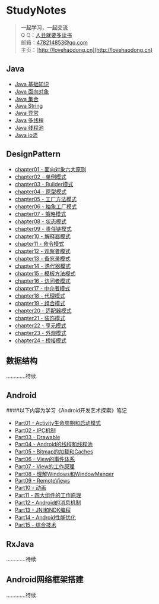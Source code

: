 #  StudyNotes
> **一起学习，一起交流**  
Q Q：[人丑就要多读书](http://sighttp.qq.com/msgrd?v=3&uin=478214853&site=&menu=yes)  
邮箱：[478214853@qq.com](mailto:478214853@qq.com)  
主页：[http://lovehaodong.cn](http://lovehaodong.cn) 

##  Java

* [Java 基础知识](https://github.com/yanghaodong/StudyNotes/blob/master/Java/java%E5%9F%BA%E7%A1%80%E7%9F%A5%E8%AF%86.md)
* [Java 面向对象](https://github.com/yanghaodong/StudyNotes/edit/master/Java/java面向对象.md)
* [Java 集合](https://github.com/yanghaodong/StudyNotes/edit/master/Java/java集合.md)
* [Java String](https://github.com/yanghaodong/StudyNotes/blob/master/Java/java%20String.md)
* [Java 异常](https://github.com/yanghaodong/StudyNotes/edit/master/Java/java异常.md)
* [Java 多线程](https://github.com/yanghaodong/StudyNotes/edit/master/Java/java多线程.md)
* [Java 线程池](https://github.com/yanghaodong/StudyNotes/edit/master/Java/线程池.md)
* [Java io流](https://github.com/yanghaodong/StudyNotes/edit/master/Java/javaio.md)


## DesignPattern
* [chapter01 - 面向对象六大原则](https://github.com/yanghaodong/StudyNotes/master/DesignPattern/chapter01-面向对象六大原则.md)
* [chapter02 - 单例模式](https://github.com/onlylemi/notes/blob/master/DesignPattern/chapter02-单例模式.md)
* [chapter03 - Builder模式](https://github.com/onlylemi/notes/blob/master/DesignPattern/chapter03-Builder模式.md)
* [chapter04 - 原型模式](https://github.com/onlylemi/notes/blob/master/DesignPattern/chapter04-原型模式.md)
* [chapter05 - 工厂方法模式](https://github.com/onlylemi/notes/blob/master/DesignPattern/chapter05-工厂方法模式.md)
* [chapter06 - 抽象工厂模式](https://github.com/onlylemi/notes/blob/master/DesignPattern/chapter06-抽象工厂模式.md)
* [chapter07 - 策略模式](https://github.com/onlylemi/notes/blob/master/DesignPattern/chapter07-策略模式.md)
* [chapter08 - 状态模式](https://github.com/onlylemi/notes/blob/master/DesignPattern/chapter08-状态模式.md)
* [chapter09 - 责任链模式](https://github.com/onlylemi/notes/blob/master/DesignPattern/chapter09-责任链模式.md)
* [chapter10 - 解释器模式](https://github.com/onlylemi/notes/blob/master/DesignPattern/chapter10-解释器模式.md)
* [chapter11 - 命令模式](https://github.com/onlylemi/notes/blob/master/DesignPattern/chapter11-命令模式.md)
* [chapter12 - 观察者模式](https://github.com/onlylemi/notes/blob/master/DesignPattern/chapter12-观察者模式.md)
* [chapter13 - 备忘录模式](https://github.com/onlylemi/notes/blob/master/DesignPattern/chapter13-备忘录模式.md)
* [chapter14 - 迭代器模式](https://github.com/onlylemi/notes/blob/master/DesignPattern/chapter14-迭代器模式.md)
* [chapter15 - 模板方法模式](https://github.com/onlylemi/notes/blob/master/DesignPattern/chapter15-模板方法模式.md)
* [chapter16 - 访问者模式](https://github.com/onlylemi/notes/blob/master/DesignPattern/chapter16-访问者模式.md)
* [chapter17 - 中介者模式](https://github.com/onlylemi/notes/blob/master/DesignPattern/chapter17-中介者模式.md)
* [chapter18 - 代理模式](https://github.com/onlylemi/notes/blob/master/DesignPattern/chapter18-代理模式.md)
* [chapter19 - 组合模式](https://github.com/onlylemi/notes/blob/master/DesignPattern/chapter19-组合模式.md)
* [chapter20 - 适配器模式](https://github.com/onlylemi/notes/blob/master/DesignPattern/chapter20-适配器模式.md)
* [chapter21 - 装饰模式](https://github.com/onlylemi/notes/blob/master/DesignPattern/chapter21-装饰模式.md)
* [chapter22 - 享元模式](https://github.com/onlylemi/notes/blob/master/DesignPattern/chapter22-享元模式.md)
* [chapter23 - 外观模式](https://github.com/onlylemi/notes/blob/master/DesignPattern/chapter23-外观模式.md)
* [chapter24 - 桥接模式](https://github.com/onlylemi/notes/blob/master/DesignPattern/chapter24-桥接模式.md)


## 数据结构

.............待续



## Android
####以下内容为学习《Android开发艺术探索》笔记
* [Part01  -  Activity生命周期和启动模式](https://github.com/yanghaodong/StudyNotes/master/DesignPattern/chapter01-面向对象六大原则.md)
* [Part02  -  IPC机制](https://github.com/onlylemi/notes/blob/master/DesignPattern/chapter02-单例模式.md)
* [Part03  -  Drawable](https://github.com/onlylemi/notes/blob/master/DesignPattern/chapter03-Builder模式.md)
* [Part04  -  Android的线程和线程池](https://github.com/onlylemi/notes/blob/master/DesignPattern/chapter04-原型模式.md)
* [Part05  -  Bitmap的加载和Caches](https://github.com/onlylemi/notes/blob/master/DesignPattern/chapter05-工厂方法模式.md)
* [Part06  -  View的事件体系](https://github.com/onlylemi/notes/blob/master/DesignPattern/chapter07-策略模式.md)
* [Part07  -  View的工作原理](https://github.com/onlylemi/notes/blob/master/DesignPattern/chapter08-状态模式.md)
* [Part08  -  理解Windows和WindowManger](https://github.com/onlylemi/notes/blob/master/DesignPattern/chapter09-责任链模式.md)
* [Part09  -  RemoteViews](https://github.com/onlylemi/notes/blob/master/DesignPattern/chapter11-命令模式.md)
* [Part10  -  动画](https://github.com/onlylemi/notes/blob/master/DesignPattern/chapter12-观察者模式.md)
* [Part11  -  四大组件的工作原理](https://github.com/onlylemi/notes/blob/master/DesignPattern/chapter06-抽象工厂模式.md)
* [Part12  -  Android的消息机制](https://github.com/onlylemi/notes/blob/master/DesignPattern/chapter13-备忘录模式.md)
* [Part13  -  JNI和NDK编程](https://github.com/onlylemi/notes/blob/master/DesignPattern/chapter14-迭代器模式.md)
* [Part14  -  Android性能优化](https://github.com/onlylemi/notes/blob/master/DesignPattern/chapter15-模板方法模式.md)
* [Part15  -  综合技术](https://github.com/onlylemi/notes/blob/master/DesignPattern/chapter10-解释器模式.md)


## RxJava
.............待续
## Android网络框架搭建
.............待续















